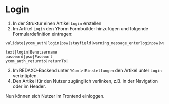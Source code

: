 # Login 

1. In der Struktur einen Artikel `Login` erstellen
2. Im Artikel `Login` den YForm Formbuilder hinzufügen und folgende Formulardefinition eintragen:

```
validate|ycom_auth|login|psw|stayfield|warning_message_enterloginpsw|warning_message_login_failed

text|login|Benutzername
password|psw|Passwort
ycom_auth_returnto|returnTo|
```


3. Im REDAXO-Backend unter `YCom` > `Einstellungen` den Artikel unter `Login` verknüpfen.
4. Den Artikel für den Nutzer zugänglich verlinken, z.B. in der Navigation oder im Header.

Nun können sich Nutzer im Frontend einloggen.
